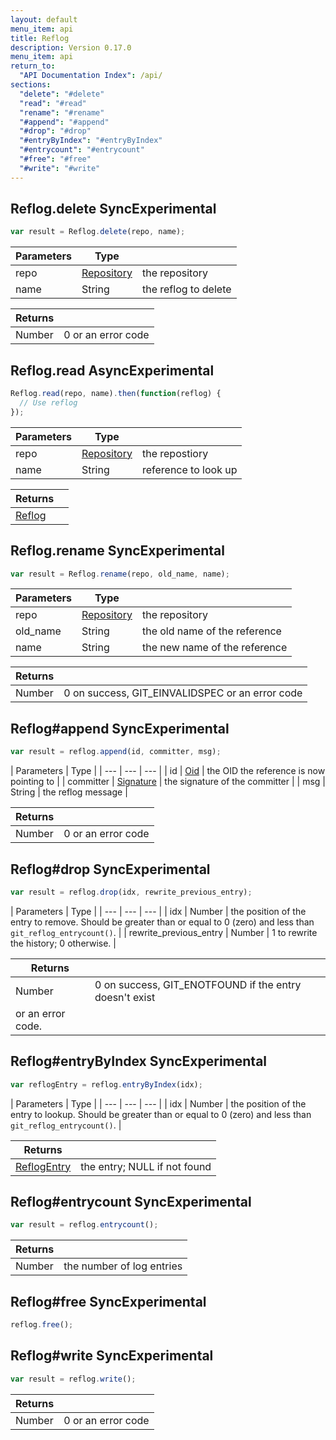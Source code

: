 ```yaml
---
layout: default
menu_item: api
title: Reflog
description: Version 0.17.0
menu_item: api
return_to:
  "API Documentation Index": /api/
sections:
  "delete": "#delete"
  "read": "#read"
  "rename": "#rename"
  "#append": "#append"
  "#drop": "#drop"
  "#entryByIndex": "#entryByIndex"
  "#entrycount": "#entrycount"
  "#free": "#free"
  "#write": "#write"
---
```


## <a name="delete"></a><span>Reflog.</span>delete <span class="tags"><span class="sync">Sync</span><span class="experimental">Experimental</span></span>

```js
var result = Reflog.delete(repo, name);
```

| Parameters | Type |   |
| --- | --- | --- |
| repo | [Repository](/api/repository/) | the repository |
| name | String | the reflog to delete |

| Returns |  |
| --- | --- |
| Number |  0 or an error code |

## <a name="read"></a><span>Reflog.</span>read <span class="tags"><span class="async">Async</span><span class="experimental">Experimental</span></span>

```js
Reflog.read(repo, name).then(function(reflog) {
  // Use reflog
});
```

| Parameters | Type |   |
| --- | --- | --- |
| repo | [Repository](/api/repository/) | the repostiory |
| name | String | reference to look up |

| Returns |  |
| --- | --- |
| [Reflog](/api/reflog/) |  |

## <a name="rename"></a><span>Reflog.</span>rename <span class="tags"><span class="sync">Sync</span><span class="experimental">Experimental</span></span>

```js
var result = Reflog.rename(repo, old_name, name);
```

| Parameters | Type |   |
| --- | --- | --- |
| repo | [Repository](/api/repository/) | the repository |
| old_name | String | the old name of the reference |
| name | String | the new name of the reference |

| Returns |  |
| --- | --- |
| Number |  0 on success, GIT_EINVALIDSPEC or an error code |

## <a name="append"></a><span>Reflog#</span>append <span class="tags"><span class="sync">Sync</span><span class="experimental">Experimental</span></span>

```js
var result = reflog.append(id, committer, msg);
```

| Parameters | Type |
| --- | --- | --- |
| id | [Oid](/api/oid/) | the OID the reference is now pointing to |
| committer | [Signature](/api/signature/) | the signature of the committer |
| msg | String | the reflog message |

| Returns |  |
| --- | --- |
| Number |  0 or an error code |

## <a name="drop"></a><span>Reflog#</span>drop <span class="tags"><span class="sync">Sync</span><span class="experimental">Experimental</span></span>

```js
var result = reflog.drop(idx, rewrite_previous_entry);
```

| Parameters | Type |
| --- | --- | --- |
| idx | Number | the position of the entry to remove. Should be greater than or equal to 0 (zero) and less than `git_reflog_entrycount()`. |
| rewrite_previous_entry | Number | 1 to rewrite the history; 0 otherwise. |

| Returns |  |
| --- | --- |
| Number |  0 on success, GIT_ENOTFOUND if the entry doesn't exist
 or an error code. |

## <a name="entryByIndex"></a><span>Reflog#</span>entryByIndex <span class="tags"><span class="sync">Sync</span><span class="experimental">Experimental</span></span>

```js
var reflogEntry = reflog.entryByIndex(idx);
```

| Parameters | Type |
| --- | --- | --- |
| idx | Number | the position of the entry to lookup. Should be greater than or equal to 0 (zero) and less than `git_reflog_entrycount()`. |

| Returns |  |
| --- | --- |
| [ReflogEntry](/api/reflog_entry/) |  the entry; NULL if not found |

## <a name="entrycount"></a><span>Reflog#</span>entrycount <span class="tags"><span class="sync">Sync</span><span class="experimental">Experimental</span></span>

```js
var result = reflog.entrycount();
```

| Returns |  |
| --- | --- |
| Number |  the number of log entries |

## <a name="free"></a><span>Reflog#</span>free <span class="tags"><span class="sync">Sync</span><span class="experimental">Experimental</span></span>

```js
reflog.free();
```

## <a name="write"></a><span>Reflog#</span>write <span class="tags"><span class="sync">Sync</span><span class="experimental">Experimental</span></span>

```js
var result = reflog.write();
```

| Returns |  |
| --- | --- |
| Number |  0 or an error code |

